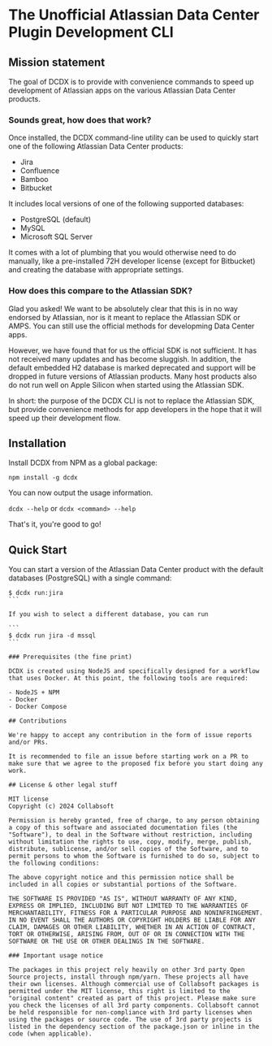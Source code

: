 # The Unofficial Atlassian Data Center Plugin Development CLI

## Mission statement

The goal of DCDX is to provide with convenience commands to speed up development of Atlassian apps on the various Atlassian Data Center products.

### Sounds great, how does that work?

Once installed, the DCDX command-line utility can be used to quickly start one of the following Atlassian Data Center products:

- Jira
- Confluence
- Bamboo
- Bitbucket

It includes local versions of one of the following supported databases:

- PostgreSQL (default)
- MySQL
- Microsoft SQL Server

It comes with a lot of plumbing that you would otherwise need to do manually, like a pre-installed 72H developer license (except for Bitbucket) and creating the database with appropriate settings.

### How does this compare to the Atlassian SDK?

Glad you asked! We want to be absolutely clear that this is in no way endorsed by Atlassian, nor is it meant to replace the Atlassian SDK or AMPS. You can still use the official methods for developming Data Center apps.

However, we have found that for us the official SDK is not sufficient. It has not received many updates and has become sluggish. In addition, the default embedded H2 database is marked deprecated and support will be dropped in future versions of Atlassian products. Many host products also do not run well on Apple Silicon when started using the Atlassian SDK.

In short: the purpose of the DCDX CLI is not to replace the Atlassian SDK, but provide convenience methods for app developers in the hope that it will speed up their development flow.

## Installation

Install DCDX from NPM as a global package:

`npm install -g dcdx`

You can now output the usage information.

`dcdx --help` or `dcdx <command> --help`

That's it, you're good to go!

## Quick Start

You can start a version of the Atlassian Data Center product with the default databases (PostgreSQL) with a single command:

````
$ dcdx run:jira
```

If you wish to select a different database, you can run

```
$ dcdx run jira -d mssql
```

### Prerequisites (the fine print)

DCDX is created using NodeJS and specifically designed for a workflow that uses Docker. At this point, the following tools are required:

- NodeJS + NPM
- Docker
- Docker Compose

## Contributions

We're happy to accept any contribution in the form of issue reports and/or PRs.

It is recommended to file an issue before starting work on a PR to make sure that we agree to the proposed fix before you start doing any work.

## License & other legal stuff

MIT license
Copyright (c) 2024 Collabsoft

Permission is hereby granted, free of charge, to any person obtaining a copy of this software and associated documentation files (the "Software"), to deal in the Software without restriction, including without limitation the rights to use, copy, modify, merge, publish, distribute, sublicense, and/or sell copies of the Software, and to permit persons to whom the Software is furnished to do so, subject to the following conditions:

The above copyright notice and this permission notice shall be included in all copies or substantial portions of the Software.

THE SOFTWARE IS PROVIDED "AS IS", WITHOUT WARRANTY OF ANY KIND, EXPRESS OR IMPLIED, INCLUDING BUT NOT LIMITED TO THE WARRANTIES OF MERCHANTABILITY, FITNESS FOR A PARTICULAR PURPOSE AND NONINFRINGEMENT. IN NO EVENT SHALL THE AUTHORS OR COPYRIGHT HOLDERS BE LIABLE FOR ANY CLAIM, DAMAGES OR OTHER LIABILITY, WHETHER IN AN ACTION OF CONTRACT, TORT OR OTHERWISE, ARISING FROM, OUT OF OR IN CONNECTION WITH THE SOFTWARE OR THE USE OR OTHER DEALINGS IN THE SOFTWARE.

### Important usage notice

The packages in this project rely heavily on other 3rd party Open Source projects, install through npm/yarn. These projects all have their own licenses. Although commercial use of Collabsoft packages is permitted under the MIT license, this right is limited to the "original content" created as part of this project. Please make sure you check the licenses of all 3rd party components. Collabsoft cannot be held responsible for non-compliance with 3rd party licenses when using the packages or source code. The use of 3rd party projects is listed in the dependency section of the package.json or inline in the code (when applicable).
